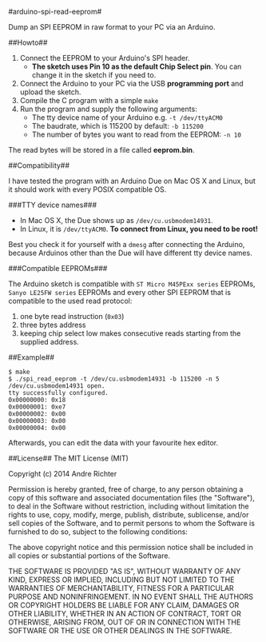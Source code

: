 #arduino-spi-read-eeprom#


Dump an SPI EEPROM in raw format to your PC via an Arduino.

##Howto##

1. Connect the EEPROM to your Arduino's SPI header.
    * __The sketch uses Pin 10 as the default Chip Select pin__. You can change it in the sketch if you need to.
2. Connect the Arduino to your PC via the USB __programming port__ and upload the sketch.
3. Compile the C program with a simple `make`
4. Run the program and supply the following arguments:
    * The tty device name of your Arduino e.g. `-t /dev/ttyACM0`
    * The baudrate, which is 115200 by default: `-b 115200`
    * The number of bytes you want to read from the EEPROM: `-n 10`

The read bytes will be stored in a file called __eeprom.bin__.

##Compatibility##

I have tested the program with an Arduino Due on Mac OS X and Linux, but it should work with every POSIX compatible OS.

###TTY device names###

* In Mac OS X, the Due shows up as `/dev/cu.usbmodem14931`.
* In Linux, it is `/dev/ttyACM0`. __To connect from Linux, you need to be root!__

Best you check it for yourself with a `dmesg` after connecting the Arduino, because Arduinos other than the Due will have different tty device names.

###Compatible EEPROMs###

The Arduino sketch is compatible with `ST Micro M45PExx series` EEPROMs,
`Sanyo LE25FW series` EEPROMs and every other SPI EEPROM that is compatible to the used read protocol:

1. one byte read instruction (`0x03`)
2. three bytes address
3. keeping chip select low makes consecutive reads starting from the supplied address.

##Example##

    $ make
    $ ./spi_read_eeprom -t /dev/cu.usbmodem14931 -b 115200 -n 5
    /dev/cu.usbmodem14931 open.
    tty successfully configured.
    0x00000000: 0x18
    0x00000001: 0xe7
    0x00000002: 0x00
    0x00000003: 0x00
    0x00000004: 0x00

Afterwards, you can edit the data with your favourite hex editor.

##License##
The MIT License (MIT)

Copyright (c) 2014 Andre Richter

Permission is hereby granted, free of charge, to any person obtaining a copy
of this software and associated documentation files (the "Software"), to deal
in the Software without restriction, including without limitation the rights
to use, copy, modify, merge, publish, distribute, sublicense, and/or sell
copies of the Software, and to permit persons to whom the Software is
furnished to do so, subject to the following conditions:

The above copyright notice and this permission notice shall be included in all
copies or substantial portions of the Software.

THE SOFTWARE IS PROVIDED "AS IS", WITHOUT WARRANTY OF ANY KIND, EXPRESS OR
IMPLIED, INCLUDING BUT NOT LIMITED TO THE WARRANTIES OF MERCHANTABILITY,
FITNESS FOR A PARTICULAR PURPOSE AND NONINFRINGEMENT. IN NO EVENT SHALL THE
AUTHORS OR COPYRIGHT HOLDERS BE LIABLE FOR ANY CLAIM, DAMAGES OR OTHER
LIABILITY, WHETHER IN AN ACTION OF CONTRACT, TORT OR OTHERWISE, ARISING FROM,
OUT OF OR IN CONNECTION WITH THE SOFTWARE OR THE USE OR OTHER DEALINGS IN THE
SOFTWARE.

